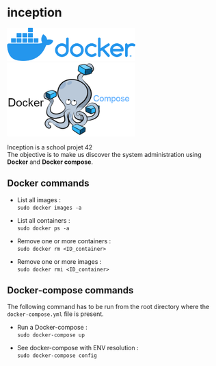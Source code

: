 # inception

<img src="https://github.com/loupascreau/inception/blob/main/pictures/docker.png" alt="docker logo" width=300/>
<img src="https://github.com/loupascreau/inception/blob/main/pictures/docker-compose.png" alt="docker logo" width=300/>

Inception is a school projet 42  
The objective is to make us discover the system administration using **Docker** and **Docker compose**.

<h2>Docker commands</h2>

* List all images :  
`sudo docker images -a`  

* List all containers :  
`sudo docker ps -a`  

* Remove one or more containers :  
`sudo docker rm <ID_container>`  

* Remove one or more images :  
`sudo docker rmi <ID_container>`  

<h2>Docker-compose commands</h2>

The following command has to be run from the root directory where the `docker-compose.yml` file is present.  
  
* Run a Docker-compose :  
`sudo docker-compose up`  

* See docker-compose with ENV resolution :  
`sudo docker-compose config`  